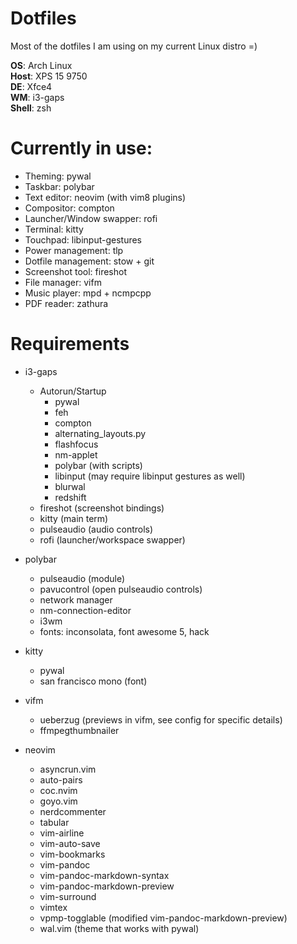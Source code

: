 # Dotfiles
Most of the dotfiles I am using on my current Linux distro =)

**OS**: Arch Linux\
**Host**: XPS 15 9750\
**DE**: Xfce4\
**WM**: i3-gaps\
**Shell**: zsh

# Currently in use:
- Theming: pywal
- Taskbar: polybar
- Text editor: neovim (with vim8 plugins)
- Compositor: compton
- Launcher/Window swapper: rofi
- Terminal: kitty
- Touchpad: libinput-gestures
- Power management: tlp
- Dotfile management: stow + git
- Screenshot tool: fireshot
- File manager: vifm
- Music player: mpd + ncmpcpp
- PDF reader: zathura

# Requirements
- i3-gaps
    - Autorun/Startup
        - pywal
        - feh
        - compton
        - alternating_layouts.py
        - flashfocus
        - nm-applet
        - polybar (with scripts)
        - libinput (may require libinput gestures as well)
        - blurwal
        - redshift
    - fireshot (screenshot bindings)
    - kitty (main term)
    - pulseaudio (audio controls)
    - rofi (launcher/workspace swapper)

- polybar 
    - pulseaudio (module)
    - pavucontrol (open pulseaudio controls)
    - network manager
    - nm-connection-editor 
    - i3wm
    - fonts: inconsolata, font awesome 5, hack

- kitty
    - pywal
    - san francisco mono (font)

- vifm
    - ueberzug (previews in vifm, see config for specific details)
    - ffmpegthumbnailer

- neovim
    - asyncrun.vim
    - auto-pairs
    - coc.nvim
    - goyo.vim
    - nerdcommenter
    - tabular
    - vim-airline
    - vim-auto-save
    - vim-bookmarks
    - vim-pandoc
    - vim-pandoc-markdown-syntax
    - vim-pandoc-markdown-preview
    - vim-surround
    - vimtex
    - vpmp-togglable (modified vim-pandoc-markdown-preview)
    - wal.vim (theme that works with pywal)
